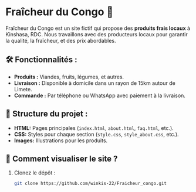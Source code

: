 # Fraîcheur du Congo 🌱

Fraîcheur du Congo est un site fictif qui propose des **produits frais locaux** à Kinshasa, RDC. Nous travaillons avec des producteurs locaux pour garantir la qualité, la fraîcheur, et des prix abordables.

## 🛠 Fonctionnalités :
- **Produits :** Viandes, fruits, légumes, et autres.
- **Livraison :** Disponible à domicile dans un rayon de 15km autour de Limete.
- **Commande :** Par téléphone ou WhatsApp avec paiement à la livraison.

## 📂 Structure du projet :
- **HTML:** Pages principales (`index.html`, `about.html`, `faq.html`, etc.).
- **CSS:** Styles pour chaque section (`style.css`, `style_about.css`, etc.).
- **Images:** Illustrations pour les produits.

## 🚀 Comment visualiser le site ?
1. Clonez le dépôt :
   ```bash
   git clone https://github.com/winkis-22/Fraicheur_congo.git 
